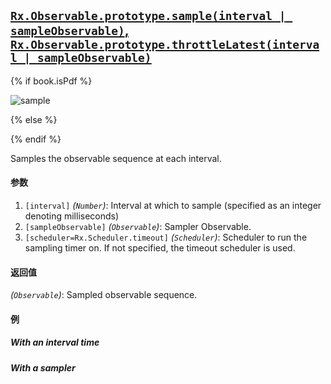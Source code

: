 ## [`Rx.Observable.prototype.sample(interval | sampleObservable)`, `Rx.Observable.prototype.throttleLatest(interval | sampleObservable)`](https://github.com/Reactive-Extensions/RxJS/blob/master/src/core/linq/observable/sample.js)

{% if book.isPdf %}

![sample](http://reactivex.io/documentation/operators/images/sample.png)

{% else %}

<rx-marbles key="sample"></rx-marbles>

{% endif %}

Samples the observable sequence at each interval.

#### 参数
1. `[interval]` *(`Number`)*: Interval at which to sample (specified as an integer denoting milliseconds)
2. `[sampleObservable]` *(`Observable`)*: Sampler Observable.
3. `[scheduler=Rx.Scheduler.timeout]` *(`Scheduler`)*: Scheduler to run the sampling timer on. If not specified, the timeout scheduler is used.
 
#### 返回值
*(`Observable`)*: Sampled observable sequence.

#### 例

##### With an interval time

[](http://jsbin.com/makeri/1/embed?js,console)

##### With a sampler

[](http://jsbin.com/bezex/1/embed?js,console)